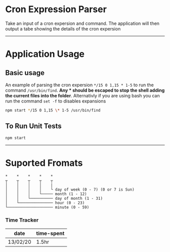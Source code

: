 # Cron Expression Parser
Take an input of a cron expersion and command. The application will then output a tabe showing the details of the cron expersion

---
# Application Usage

## Basic usage

An example of parsing the cron expersion `*/15 0 1,15 * 1-5` to run the command `/usr/bin/find`. **Any * should be escaped to stop the shell adding the current files into the folder**. Alternativly if you are using bash you can run the command `set -f` to disables expansions

```bash
npm start */15 0 1,15 \* 1-5 /usr/bin/find
```

## To Run Unit Tests
```bash
npm start
```

---
# Suported Fromats
```
*    *    *    *    *
┬    ┬    ┬    ┬    ┬
│    │    │    │    |
│    │    │    │    └ day of week (0 - 7) (0 or 7 is Sun)
│    │    │    └───── month (1 - 12)
│    │    └────────── day of month (1 - 31)
│    └─────────────── hour (0 - 23)
└──────────────────── minute (0 - 59)
```

### Time Tracker
|date|time-spent|
|---|---|
|13/02/20|1.5hr|